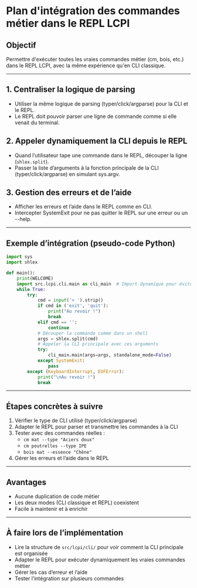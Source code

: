 # Plan d'intégration des commandes métier dans le REPL LCPI

## Objectif
Permettre d'exécuter toutes les vraies commandes métier (cm, bois, etc.) dans le REPL LCPI, avec la même expérience qu'en CLI classique.

---

## 1. Centraliser la logique de parsing
- Utiliser la même logique de parsing (typer/click/argparse) pour la CLI et le REPL.
- Le REPL doit pouvoir parser une ligne de commande comme si elle venait du terminal.

## 2. Appeler dynamiquement la CLI depuis le REPL
- Quand l’utilisateur tape une commande dans le REPL, découper la ligne (`shlex.split`).
- Passer la liste d’arguments à la fonction principale de la CLI (typer/click/argparse) en simulant sys.argv.

## 3. Gestion des erreurs et de l’aide
- Afficher les erreurs et l’aide dans le REPL comme en CLI.
- Intercepter SystemExit pour ne pas quitter le REPL sur une erreur ou un --help.

---

## Exemple d’intégration (pseudo-code Python)

```python
import sys
import shlex

def main():
    print(WELCOME)
    import src.lcpi.cli.main as cli_main  # Import dynamique pour éviter les cycles
    while True:
        try:
            cmd = input('> ').strip()
            if cmd in ('exit', 'quit'):
                print("Au revoir !")
                break
            elif cmd == '':
                continue
            # Découper la commande comme dans un shell
            args = shlex.split(cmd)
            # Appeler la CLI principale avec ces arguments
            try:
                cli_main.main(args=args, standalone_mode=False)
            except SystemExit:
                pass
        except (KeyboardInterrupt, EOFError):
            print("\nAu revoir !")
            break
```

---

## Étapes concrètes à suivre
1. Vérifier le type de CLI utilisé (typer/click/argparse)
2. Adapter le REPL pour parser et transmettre les commandes à la CLI
3. Tester avec des commandes réelles :
   - `cm mat --type "Aciers doux"`
   - `cm poutrelles --type IPE`
   - `bois mat --essence "Chêne"`
4. Gérer les erreurs et l’aide dans le REPL

---

## Avantages
- Aucune duplication de code métier
- Les deux modes (CLI classique et REPL) coexistent
- Facile à maintenir et à enrichir

---

## À faire lors de l’implémentation
- Lire la structure de `src/lcpi/cli/` pour voir comment la CLI principale est organisée
- Adapter le REPL pour exécuter dynamiquement les vraies commandes métier
- Gérer les cas d’erreur et l’aide
- Tester l’intégration sur plusieurs commandes